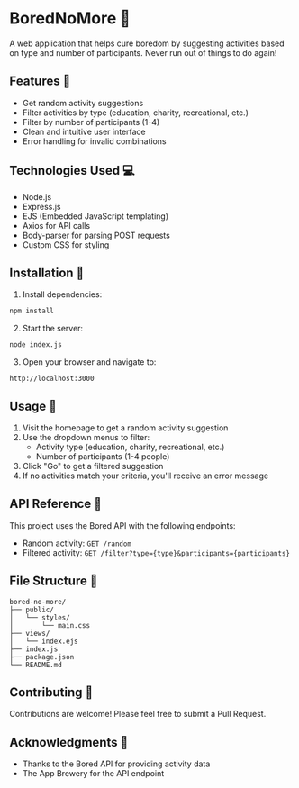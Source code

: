 # BoredNoMore 🎯

A web application that helps cure boredom by suggesting activities based on type and number of participants. Never run out of things to do again!

## Features 🌟

- Get random activity suggestions
- Filter activities by type (education, charity, recreational, etc.)
- Filter by number of participants (1-4)
- Clean and intuitive user interface
- Error handling for invalid combinations

## Technologies Used 💻

- Node.js
- Express.js
- EJS (Embedded JavaScript templating)
- Axios for API calls
- Body-parser for parsing POST requests
- Custom CSS for styling

## Installation 🚀

1. Install dependencies:
```bash
npm install
```

2. Start the server:
```bash
node index.js
```

3. Open your browser and navigate to:
```
http://localhost:3000
```

## Usage 📝

1. Visit the homepage to get a random activity suggestion
2. Use the dropdown menus to filter:
   - Activity type (education, charity, recreational, etc.)
   - Number of participants (1-4 people)
3. Click "Go" to get a filtered suggestion
4. If no activities match your criteria, you'll receive an error message

## API Reference 🔗

This project uses the Bored API with the following endpoints:
- Random activity: `GET /random`
- Filtered activity: `GET /filter?type={type}&participants={participants}`

## File Structure 📁

```
bored-no-more/
├── public/
│   └── styles/
│       └── main.css
├── views/
│   └── index.ejs
├── index.js
├── package.json
└── README.md
```

## Contributing 🤝

Contributions are welcome! Please feel free to submit a Pull Request.

## Acknowledgments 👏

- Thanks to the Bored API for providing activity data
- The App Brewery for the API endpoint
